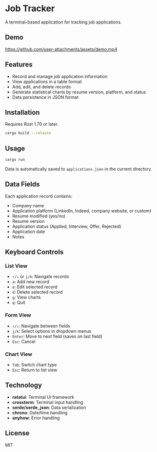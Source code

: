 # Job Tracker

A terminal-based application for tracking job applications.

## Demo

https://github.com/user-attachments/assets/demo.mp4

## Features

- Record and manage job application information
- View applications in a table format
- Add, edit, and delete records
- Generate statistical charts by resume version, platform, and status
- Data persistence in JSON format

## Installation

Requires Rust 1.70 or later.

```bash
cargo build --release
```

## Usage

```bash
cargo run
```

Data is automatically saved to `applications.json` in the current directory.

## Data Fields

Each application record contains:

- Company name
- Application platform (LinkedIn, Indeed, company website, or custom)
- Resume modified (yes/no)
- Resume version
- Application status (Applied, Interview, Offer, Rejected)
- Application date
- Notes

## Keyboard Controls

### List View

- `↑/↓` or `j/k`: Navigate records
- `a`: Add new record
- `e`: Edit selected record
- `d`: Delete selected record
- `g`: View charts
- `q`: Quit

### Form View

- `↑/↓`: Navigate between fields
- `j/k`: Select options in dropdown menus
- `Enter`: Move to next field (saves on last field)
- `Esc`: Cancel

### Chart View

- `Tab`: Switch chart type
- `Esc`: Return to list view

## Technology

- **ratatui**: Terminal UI framework
- **crossterm**: Terminal input handling
- **serde/serde_json**: Data serialization
- **chrono**: Date/time handling
- **anyhow**: Error handling

## License

MIT
